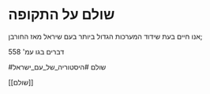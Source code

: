 # שולם על התקופה
אנו חיים בעת שידוד המערכות הגדול ביותר בעם שיראל מאז החורבן;

דברים בגו עמ' 558

#שולם #היסטוריה_של_עם_ישראל

[[שולם]]